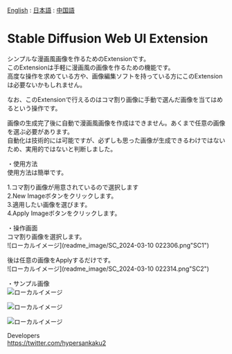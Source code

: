[English](https://github.com/new-sankaku/stable-diffusion-webui-simple-manga-maker/blob/main/README.md) : [日本語](https://github.com/new-sankaku/stable-diffusion-webui-simple-manga-maker/blob/main/README_JP.md) : [中国語](https://github.com/new-sankaku/stable-diffusion-webui-simple-manga-maker/blob/main/README_CH.md)

# Stable Diffusion Web UI Extension  
シンプルな漫画風画像を作るためのExtensionです。  
このExtensionは手軽に漫画風の画像を作るための機能です。  
高度な操作を求めている方や、画像編集ソフトを持っている方にこのExtensionは必要ないかもしれません。  
  
なお、このExtensionで行えるのはコマ割り画像に手動で選んだ画像を当てはめるという操作です。  
  
画像の生成完了後に自動で漫画風画像を作成はできません。あくまで任意の画像を選ぶ必要があります。  
自動化は技術的には可能ですが、必ずしも思った画像が生成できるわけではないため、実用的ではないと判断しました。  
  
・使用方法  
使用方法は簡単です。  
  
1.コマ割り画像が用意されているので選択します  
2.New Imageボタンをクリックします。  
3.適用したい画像を選びます。   
4.Apply Imageボタンをクリックします。  
  
・操作画面  
コマ割り画像を選択します。  
![ローカルイメージ](readme_image/SC_2024-03-10 022306.png"SC1")  
  
後は任意の画像をApplyするだけです。  
![ローカルイメージ](readme_image/SC_2024-03-10 022314.png"SC2")  
  
・サンプル画像  
![ローカルイメージ](readme_image/MangaMaker_20240310_022346.png"manga_1")  
  
![ローカルイメージ](readme_image/MangaMaker_20240310_021817.png"manga_2")  
  
![ローカルイメージ](readme_image/MangaMaker_20240310_020432.png"manga_3")  
  
  
Developers  
https://twitter.com/hypersankaku2  
